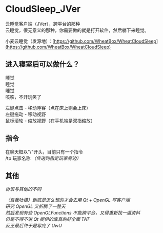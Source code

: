 # CloudSleep_JVer

云睡觉客户端（JVer），跨平台的那种   
云睡觉，很无意义的那种，你需要做的就是打开软件，然后躺下来睡觉。 

小麦云睡觉（发源地）：[https://github.com/WheatBox/WheatCloudSleep](https://github.com/WheatBox/WheatCloudSleep)

## 进入寝室后可以做什么？

睡觉  
睡觉  
睡觉  
咳咳，不开玩笑了  

左键点击 - 移动睡客（点在床上则会上床）  
左键拖动 - 移动视野  
鼠标滚轮 - 缩放视野（在手机端是双指缩放） 

## 指令
在聊天框以"/"开头，目前只有一个指令  
/tp 玩家名称 *（传送到指定玩家旁边）*

## 其他
*协议与其他的不同*

*（自我吐槽）到底是怎么想的才会去用 Qt + OpenGL 写客户端*  
*研究 OpenGL 又折腾了一整天*  
*然后发现有些 OpenGLFunctions 不能跨平台，又得重新找一遍资料*  
*但是不得不说 Qt 提供的库真的好全面 TAT*  
*反正最后终于是写完了 UwU*
